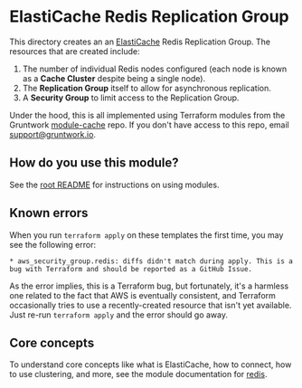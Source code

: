 # ElastiCache Redis Replication Group

This directory creates an an [ElastiCache](http://docs.aws.amazon.com/AmazonElastiCache/latest/UserGuide/WhatIs.html)
Redis Replication Group. The resources that are created include:

1. The number of individual Redis nodes configured (each node is known as a **Cache Cluster** despite being a single
   node).
1. The **Replication Group** itself to allow for asynchronous replication.
1. A **Security Group** to limit access to the Replication Group.

Under the hood, this is all implemented using Terraform modules from the Gruntwork
[module-cache](https://github.com/gruntwork-io/module-cache) repo. If you don't have access to this repo, email
[support@gruntwork.io](mailto:support@gruntwork.io).




## How do you use this module?

See the [root README](/README.md) for instructions on using modules.





## Known errors

When you run `terraform apply` on these templates the first time, you may see the following error:

```
* aws_security_group.redis: diffs didn't match during apply. This is a bug with Terraform and should be reported as a GitHub Issue.
```

As the error implies, this is a Terraform bug, but fortunately, it's a harmless one related to the fact that AWS is
eventually consistent, and Terraform occasionally tries to use a recently-created resource that isn't yet available.
Just re-run `terraform apply` and the error should go away.




## Core concepts

To understand core concepts like what is ElastiCache, how to connect, how to use clustering, and more, see the module
documentation for [redis](https://github.com/gruntwork-io/module-cache/tree/master/modules/redis).

